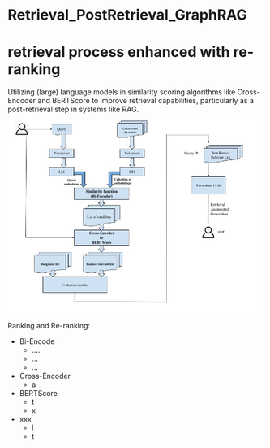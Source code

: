 # Retrieval_PostRetrieval_GraphRAG

# retrieval process enhanced with re-ranking
Utilizing (large) language models in similarity scoring algorithms like Cross-Encoder and BERTScore to improve retrieval capabilities, particularly as a post-retrieval step in systems like RAG.

![Post Retrieval](Workflow-Reranker_RAG.jpg)



Ranking and Re-ranking:
* Bi-Encode
  * ....
  * ...
  * ...
* Cross-Encoder
  * a
* BERTScore 
  * t
  * x
* xxx 
  *  l 
  *  t
  

